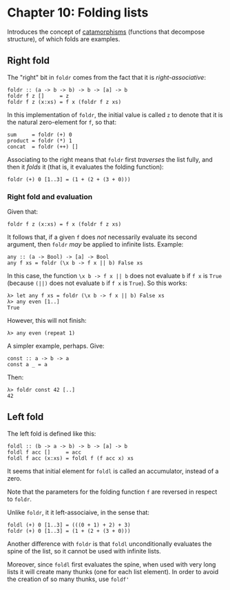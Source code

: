 # Chapter 10: Folding lists

Introduces the concept
of [catamorphisms](https://en.wikipedia.org/wiki/Catamorphism)
(functions that decompose structure), of which folds are examples.


## Right fold

The "right" bit in `foldr` comes from the fact that it is
_right-associative_:

    foldr :: (a -> b -> b) -> b -> [a] -> b
	foldr f z []     = z
	foldr f z (x:xs) = f x (foldr f z xs)

In this implementation of `foldr`, the initial value is called `z` to
denote that it is the natural zero-element for `f`, so that:

    sum     = foldr (+) 0
	product = foldr (*) 1
	concat  = foldr (++) []

Associating to the right means that `foldr` first *traverses* the list
fully, and then it *folds* it (that is, it evaluates the folding
function):

    foldr (+) 0 [1..3] = (1 + (2 + (3 + 0)))

### Right fold and evaluation

Given that:

	foldr f z (x:xs) = f x (foldr f z xs)

It follows that, if a given `f` does *not* necessarily evaluate its
second argument, then `foldr` *may* be applied to infinite
lists. Example:

    any :: (a -> Bool) -> [a] -> Bool
	any f xs = foldr (\x b -> f x || b) False xs

In this case, the function `\x b -> f x || b` does not evaluate `b` if
`f x` is `True` (because `(||)` does not evaluate `b` if `f x` is
`True`). So this works:

    λ> let any f xs = foldr (\x b -> f x || b) False xs
    λ> any even [1..]
    True

However, this will not finish:

    λ> any even (repeat 1)

A simpler example, perhaps. Give:

    const :: a -> b -> a
	const a _ = a

Then:

    λ> foldr const 42 [..]
	42


## Left fold

The left fold is defined like this:

    foldl :: (b -> a -> b) -> b -> [a] -> b
	foldl f acc []     = acc
	foldl f acc (x:xs) = foldl f (f acc x) xs

It seems that initial element for `foldl` is called an accumulator,
instead of a zero.

Note that the parameters for the folding function `f` are reversed in
respect to `foldr`.

Unlike `foldr`, it it left-associaive, in the sense that:

    foldl (+) 0 [1..3] = (((0 + 1) + 2) + 3)
    foldr (+) 0 [1..3] = (1 + (2 + (3 + 0)))

Another difference with `foldr` is that `foldl` unconditionally
evaluates the spine of the list, so it cannot be used with infinite
lists.

Moreover, since `foldl` first evaluates the spine, when used with very
long lists it will create many thunks (one for each list element). In
order to avoid the creation of so many thunks, use `foldf'`
